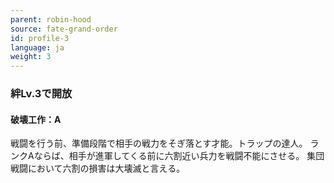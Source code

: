 ```yaml
---
parent: robin-hood
source: fate-grand-order
id: profile-3
language: ja
weight: 3
---
```


### 絆Lv.3で開放

#### 破壊工作：A

戦闘を行う前、準備段階で相手の戦力をそぎ落とす才能。トラップの達人。
ランクAならば、相手が進軍してくる前に六割近い兵力を戦闘不能にさせる。
集団戦闘において六割の損害は大壊滅と言える。
